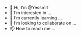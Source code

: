 - 👋 Hi, I’m @Yessmrt
- 👀 I’m interested in ...
- 🌱 I’m currently learning ...
- 💞️ I’m looking to collaborate on ...
- 📫 How to reach me ...

<!---
Yessmrt/Yessmrt is a ✨ special ✨ repository because its `README.md` (this file) appears on your GitHub profile.
You can click the Preview link to take a look at your changes.
--->
